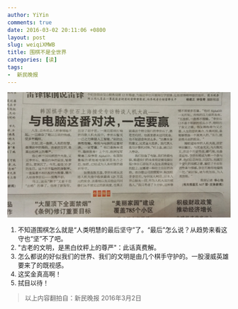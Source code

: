 ```yaml
---
author: YiYin
comments: true
date: 2016-03-02 20:11:06 +0800
layout: post
slug: weiqiXMWB
title: 围棋不是全世界
categories: [读]
tags:
-  新民晚报
---
```

![](/public/images/newspaper/weiqi.jpg)
 
1. 不知道围棋怎么就是“人类明慧的最后坚守”了。“最后”怎么说？从趋势来看这守也“坚”不了吧。
2. "古老的文明，是黑白纹枰上的尊严"：此话真费解。
3. 怎么都说的好似我们的世界、我们的文明是由几个棋手守护的。一股漫威英雄要来了的既视感。
4. 这奖金真高啊！
5. 拭目以待！

<div class="quote"> <blockquote>
    	以上内容翻拍自：新民晚报 2016年3月2日</a>
    </blockquote>
</div>
